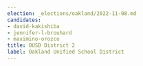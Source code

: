 ```yaml
---
election: _elections/oakland/2022-11-08.md
candidates:
- david-kakishiba
- jennifer-l-brouhard
- maximino-orozco
title: OUSD District 2
label: Oakland Unified School District
---
```

